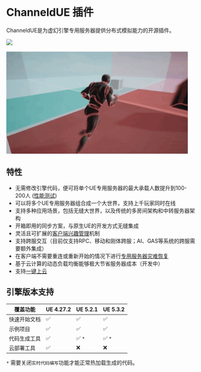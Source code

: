 # ChanneldUE 插件
ChanneldUE是为虚幻引擎专用服务器提供分布式模拟能力的开源插件。

![](../images/benchmark_entity_lod.gif)

<img src="images/cross_server_physics.gif" height="270px">

## 特性
- 无需修改引擎代码，便可将单个UE专用服务器的最大承载人数提升到100-200人 ([性能测试](zh/benchmark.md))
- 可以将多个UE专用服务器组合成一个大世界，支持上千玩家同时在线
- 支持多种应用场景，包括无缝大世界，以及传统的多房间架构和中转服务器架构
- 开箱即用的同步方案，与原生UE的开发方式无缝集成
- 灵活且可扩展的[客户端兴趣管理](zh/client-interest.md)机制
- 支持跨服交互（目前仅支持RPC、移动和刚体跨服；AI、GAS等系统的跨服需要额外集成）
- 在客户端不需要重连或重新开始的情况下进行[专用服务器灾难恢复](zh/disaster-recovery.md)
- 基于云计算的动态负载均衡能够极大节省服务器成本（开发中）
- 支持[一键上云](zh/cloud-deployment-tool.md)

## 引擎版本支持
| 覆盖功能 | UE 4.27.2 | UE 5.2.1 | UE 5.3.2 |
| ------ | ------ | ------ |------ |
| 快速开始文档 | :white_check_mark: | :white_check_mark: | :white_check_mark: |
| 示例项目 | :white_check_mark: | :white_check_mark: | :white_check_mark: |
| 代码生成工具 | :white_check_mark: | :white_check_mark: `*` | :white_check_mark: `*` |
| 云部署工具 | :white_check_mark: | :x: | :x:

`*` 需要关闭`实时代码编写`功能才能正常热加载生成的代码。
